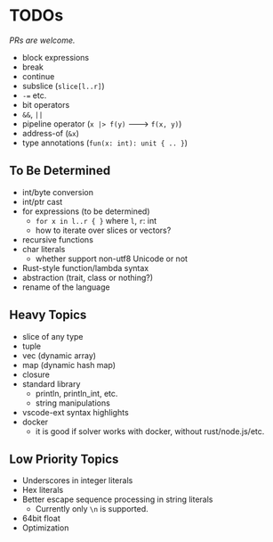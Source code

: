 # TODOs

*PRs are welcome.*

- block expressions
- break
- continue
- subslice (`slice[l..r]`)
- `-=` etc.
- bit operators
- `&&`, `||`
- pipeline operator (`x |> f(y)` ---> `f(x, y)`)
- address-of (`&x`)
- type annotations (`fun(x: int): unit { .. }`)

## To Be Determined

- int/byte conversion
- int/ptr cast
- for expressions (to be determined)
    - `for x in l..r { }` where `l`, `r`: int
    - how to iterate over slices or vectors?
- recursive functions
- char literals
    - whether support non-utf8 Unicode or not
- Rust-style function/lambda syntax
- abstraction (trait, class or nothing?)
- rename of the language

## Heavy Topics

- slice of any type
- tuple
- vec (dynamic array)
- map (dynamic hash map)
- closure
- standard library
    - println, println_int, etc.
    - string manipulations
- vscode-ext syntax highlights
- docker
    - it is good if solver works with docker, without rust/node.js/etc.

## Low Priority Topics

- Underscores in integer literals
- Hex literals
- Better escape sequence processing in string literals
    - Currently only `\n` is supported.
- 64bit float
- Optimization
